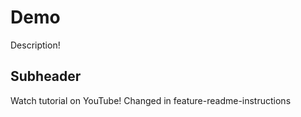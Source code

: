 # Demo

Description!

## Subheader

Watch tutorial on YouTube!
Changed in feature-readme-instructions